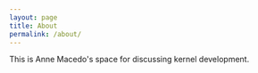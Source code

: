 ```yaml
---
layout: page
title: About
permalink: /about/
---
```


This is Anne Macedo's space for discussing kernel development.
